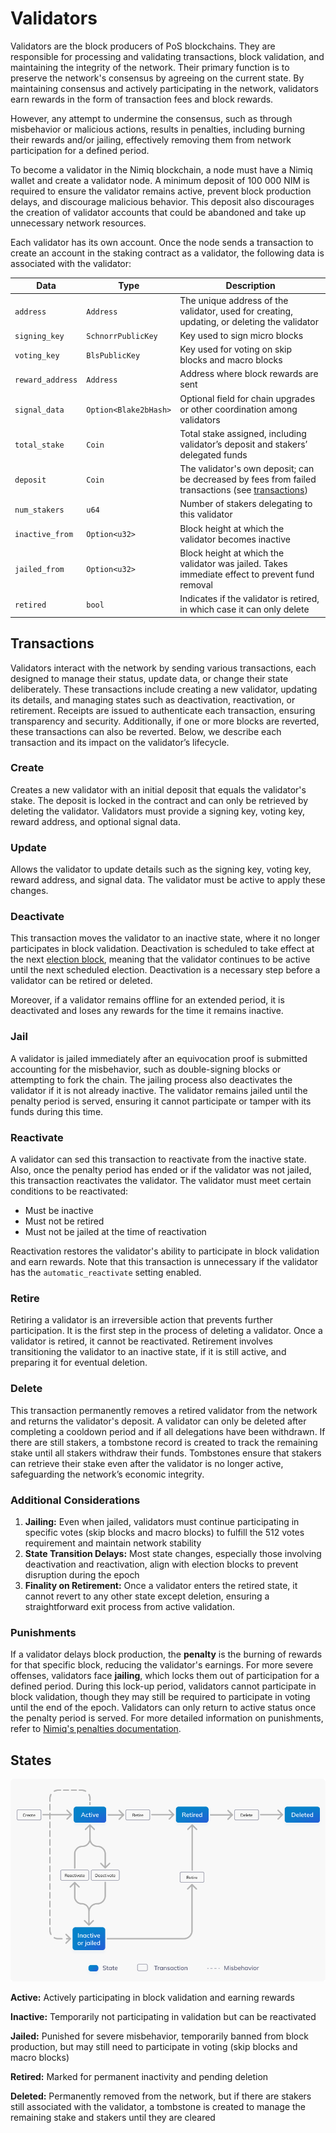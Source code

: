 # Validators

Validators are the block producers of PoS blockchains. They are responsible for processing and validating transactions, block validation, and maintaining the integrity of the network. Their primary function is to preserve the network's consensus by agreeing on the current state. By maintaining consensus and actively participating in the network, validators earn rewards in the form of transaction fees and block rewards.

However, any attempt to undermine the consensus, such as through misbehavior or malicious actions, results in penalties, including burning their rewards and/or jailing, effectively removing them from network participation for a defined period.

To become a validator in the Nimiq blockchain, a node must have a Nimiq wallet and create a validator node. A minimum deposit of 100 000 NIM is required to ensure the validator remains active, prevent block production delays, and discourage malicious behavior. This deposit also discourages the creation of validator accounts that could be abandoned and take up unnecessary network resources.

Each validator has its own account. Once the node sends a transaction to create an account in the staking contract as a validator, the following data is associated with the validator:

| Data | Type | Description |
| --- | --- | --- |
| `address` | `Address` | The unique address of the validator, used for creating, updating, or deleting the validator |
| `signing_key` | `SchnorrPublicKey` | Key used to sign micro blocks |
| `voting_key` | `BlsPublicKey` | Key used for voting on skip blocks and macro blocks |
| `reward_address` | `Address` | Address where block rewards are sent |
| `signal_data` | `Option<Blake2bHash>` | Optional field for chain upgrades or other coordination among validators |
| `total_stake` | `Coin` | Total stake assigned, including validator’s deposit and stakers’ delegated funds |
| `deposit` | `Coin` | The validator's own deposit; can be decreased by fees from failed transactions (see [transactions](https://www.nimiq.com/developers/learn/protocol/transactions)) |
| `num_stakers` | `u64` | Number of stakers delegating to this validator |
| `inactive_from` | `Option<u32>` | Block height at which the validator becomes inactive |
| `jailed_from` | `Option<u32>` | Block height at which the validator was jailed. Takes immediate effect to prevent fund removal |
| `retired` | `bool` | Indicates if the validator is retired, in which case it can only delete |

## Transactions

Validators interact with the network by sending various transactions, each designed to manage their status, update data, or change their state deliberately. These transactions include creating a new validator, updating its details, and managing states such as deactivation, reactivation, or retirement. Receipts are issued to authenticate each transaction, ensuring transparency and security. Additionally, if one or more blocks are reverted, these transactions can also be reverted. Below, we describe each transaction and its impact on the validator’s lifecycle.

### Create

Creates a new validator with an initial deposit that equals the validator's stake. The deposit is locked in the contract and can only be retrieved by deleting the validator. Validators must provide a signing key, voting key, reward address, and optional signal data.

### Update

Allows the validator to update details such as the signing key, voting key, reward address, and signal data. The validator must be active to apply these changes.

### Deactivate

This transaction moves the validator to an inactive state, where it no longer participates in block validation. Deactivation is scheduled to take effect at the next [election block](https://www.nimiq.com/developers/learn/protocol/block-format#macro-blocks), meaning that the validator continues to be active until the next scheduled election. Deactivation is a necessary step before a validator can be retired or deleted.

Moreover, if a validator remains offline for an extended period, it is deactivated and loses any rewards for the time it remains inactive.

### Jail

A validator is jailed immediately after an equivocation proof is submitted accounting for the misbehavior, such as double-signing blocks or attempting to fork the chain. The jailing process also deactivates the validator if it is not already inactive. The validator remains jailed until the penalty period is served, ensuring it cannot participate or tamper with its funds during this time.

### Reactivate

A validator can sed this transaction to reactivate from the inactive state. Also, once the penalty period has ended or if the validator was not jailed, this transaction reactivates the validator. The validator must meet certain conditions to be reactivated:

- Must be inactive
- Must not be retired
- Must not be jailed at the time of reactivation

Reactivation restores the validator's ability to participate in block validation and earn rewards. Note that this transaction is unnecessary if the validator has the `automatic_reactivate` setting enabled.

### Retire

Retiring a validator is an irreversible action that prevents further participation. It is the first step in the process of deleting a validator. Once a validator is retired, it cannot be reactivated. Retirement involves transitioning the validator to an inactive state, if it is still active, and preparing it for eventual deletion.

### Delete

This transaction permanently removes a retired validator from the network and returns the validator's deposit. A validator can only be deleted after completing a cooldown period and if all delegations have been withdrawn. If there are still stakers, a tombstone record is created to track the remaining stake until all stakers withdraw their funds. Tombstones ensure that stakers can retrieve their stake even after the validator is no longer active, safeguarding the network’s economic integrity.

### Additional Considerations

1. **Jailing:** Even when jailed, validators must continue participating in specific votes (skip blocks and macro blocks) to fulfill the 512 votes requirement and maintain network stability
2. **State Transition Delays:** Most state changes, especially those involving deactivation and reactivation, align with election blocks to prevent disruption during the epoch
3. **Finality on Retirement:** Once a validator enters the retired state, it cannot revert to any other state except deletion, ensuring a straightforward exit process from active validation.

### Punishments

If a validator delays block production, the **penalty** is the burning of rewards for that specific block, reducing the validator's earnings. For more severe offenses, validators face **jailing**, which locks them out of participation for a defined period. During this lock-up period, validators cannot participate in block validation, though they may still be required to participate in voting until the end of the epoch. Validators can only return to active status once the penalty period is served. For more detailed information on punishments, refer to [Nimiq's penalties documentation](https://www.nimiq.com/developers/learn/protocol/penalties).

## States

<img class="object-contain max-h-[max(80vh,220px)]" src="/assets/images/protocol/validator-state.png" alt="validators states" />

**Active:** Actively participating in block validation and earning rewards

**Inactive:** Temporarily not participating in validation but can be reactivated

**Jailed:** Punished for severe misbehavior, temporarily banned from block production, but may still need to participate in voting (skip blocks and macro blocks)

**Retired:** Marked for permanent inactivity and pending deletion

**Deleted:** Permanently removed from the network, but if there are stakers still associated with the validator, a tombstone is created to manage the remaining stake and stakers until they are cleared
